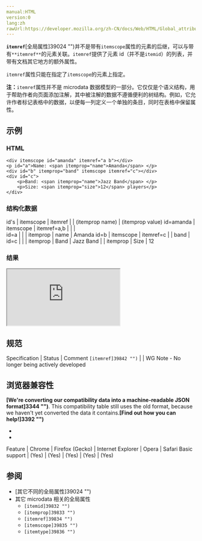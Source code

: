 ```yaml
---
manual:HTML
version:0
lang:zh
rawUrl:https://developer.mozilla.org/zh-CN/docs/Web/HTML/Global_attributes/itemref
---
```






**`itemref`**[全局属性]39024 "")并不是带有`itemscope`属性的元素的后继，可以与带有`**itemref**`的元素关联。`itemref`提供了元素 id（并不是`itemid`）的列表，并带有文档其它地方的额外属性。



`itemref`属性只能在指定了`itemscope`的元素上指定。



**注：**`itemref`属性并不是 microdata 数据模型的一部分。它仅仅是个语义结构，用于帮助作者向页面添加注解，其中被注解的数据不遵循便利的树结构。例如，它允许作者标记表格中的数据，以便每一列定义一个单独的条目，同时在表格中保留属性。


## 示例<a name="示例"></a>

### HTML<a name="HTML"></a>

```
<div itemscope id="amanda" itemref="a b"></div>
<p id="a">Name: <span itemprop="name">Amanda</span> </p>
<div id="b" itemprop="band" itemscope itemref="c"></div>
<div id="c">
    <p>Band: <span itemprop="name">Jazz Band</span> </p>
    <p>Size: <span itemprop="size">12</span> players</p>
</div>
```

### 结构化数据<a name="结构化数据"></a>

id&#39;s | itemscope | itemref |  | (itemprop name) | (itemprop value) 
id=amanda | itemscope | itemref=a,b |  |  |  
id=a |  |  | itemprop | name | Amanda 
id=b | itemscope | itemref=c |  | band |  
id=c |  |  | itemprop | Band | Jazz Band 
 |  | itemprop | Size | 12 


### 结果<a name="结果"></a>


<iframe src='https://mdn.mozillademos.org/zh-CN/docs/Web/HTML/Global_attributes/itemref$samples/Example?revision=1321736' width='null' height='null'></iframe>


## 规范<a name="规范"></a>

Specification | Status | Comment 
`[itemref]39842 "")` |  | WG Note - No longer being actively developed 


## 浏览器兼容性<a name="浏览器兼容性"></a>


**[We&#39;re converting our compatibility data into a machine-readable JSON format]3344 "")**. This compatibility table still uses the old format, because we haven&#39;t yet converted the data it contains.**[Find out how you can help!]3392 "")**


* 
* 

Feature | Chrome | Firefox (Gecko) | Internet Explorer | Opera | Safari 
Basic support | (Yes) | (Yes) | (Yes) | (Yes) | (Yes) 




## 参阅<a name="参阅"></a>

* [其它不同的全局属性]39024 "")
* 其它 microdata 相关的全局属性
	* `[itemid]39832 "")`
	* `[itemprop]39833 "")`
	* `[itemref]39834 "")`
	* `[itemscope]39835 "")`
	* `[itemtype]39836 "")`



